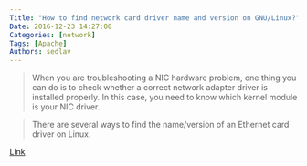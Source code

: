 ```yaml
---
Title: "How to find network card driver name and version on GNU/Linux?"
Date: 2016-12-23 14:27:00
Categories: [network]
Tags: [Apache]
Authors: sedlav
---
```


> When you are troubleshooting a NIC hardware problem, one thing you can do is to check whether a correct network adapter driver is installed properly. In this case, you need to know which kernel module is your NIC driver.

> There are several ways to find the name/version of an Ethernet card driver on Linux.

[Link](http://ask.xmodulo.com/network-card-driver-name-version-linux.html)

